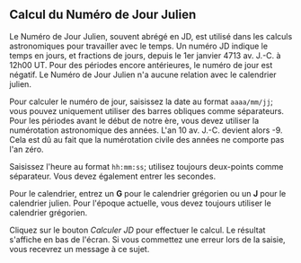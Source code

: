 ## Calcul du Numéro de Jour Julien

Le Numéro de Jour Julien, souvent abrégé en JD, est utilisé dans les calculs astronomiques pour travailler avec le temps. Un numéro JD indique le temps en jours, et fractions de jours, depuis le 1er janvier 4713 av. J.-C. à 12h00 UT. Pour des périodes encore antérieures, le numéro de jour est négatif. Le Numéro de Jour Julien n'a aucune relation avec le calendrier julien.

Pour calculer le numéro de jour, saisissez la date au format `aaaa/mm/jj`; vous pouvez uniquement utiliser des barres obliques comme séparateurs. Pour les périodes avant le début de notre ère, vous devez utiliser la numérotation astronomique des années. L'an 10 av. J.-C. devient alors -9. Cela est dû au fait que la numérotation civile des années ne comporte pas l'an zéro.

Saisissez l'heure au format `hh:mm:ss`; utilisez toujours deux-points comme séparateur. Vous devez également entrer les secondes.

Pour le calendrier, entrez un **G** pour le calendrier grégorien ou un **J** pour le calendrier julien. Pour l'époque actuelle, vous devez toujours utiliser le calendrier grégorien.

Cliquez sur le bouton *Calculer JD* pour effectuer le calcul. Le résultat s'affiche en bas de l'écran. Si vous commettez une erreur lors de la saisie, vous recevrez un message à ce sujet.

 